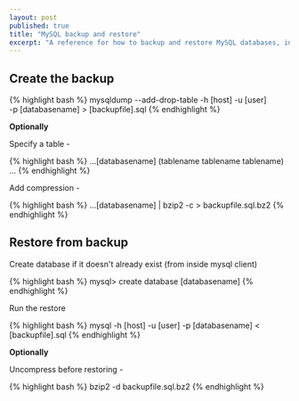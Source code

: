 ```yaml
---
layout: post
published: true
title: "MySQL backup and restore"
excerpt: "A reference for how to backup and restore MySQL databases, including optional compression."
---
```


## Create the backup

{% highlight bash %}
mysqldump --add-drop-table -h [host] -u [user] \
-p [databasename] > [backupfile].sql
{% endhighlight %}

**Optionally**

Specify a table -

{% highlight bash %}
 ...[databasename] (tablename tablename tablename) ...
{% endhighlight %}

Add compression -

{% highlight bash %}
 ...[databasename] | bzip2 -c > backupfile.sql.bz2
{% endhighlight %}

## Restore from backup

Create database if it doesn't already exist (from inside mysql client)

{% highlight bash %}
mysql> create database [databasename]
{% endhighlight %}

Run the restore

{% highlight bash %}
mysql -h [host] -u [user] -p [databasename] < [backupfile].sql
{% endhighlight %}

**Optionally**

Uncompress before restoring -

{% highlight bash %}
bzip2 -d backupfile.sql.bz2
{% endhighlight %}
